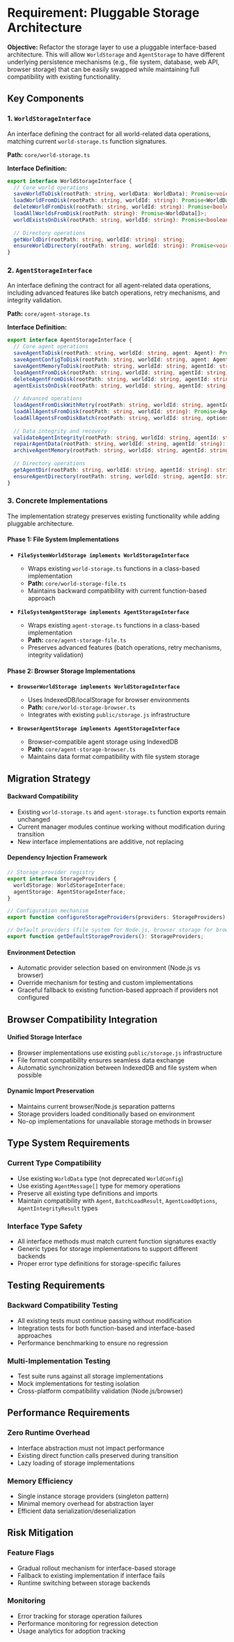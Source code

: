 # Requirement: Pluggable Storage Architecture

**Objective:** Refactor the storage layer to use a pluggable interface-based architecture. This will allow `WorldStorage` and `AgentStorage` to have different underlying persistence mechanisms (e.g., file system, database, web API, browser storage) that can be easily swapped while maintaining full compatibility with existing functionality.

## Key Components

### 1. `WorldStorageInterface`

An interface defining the contract for all world-related data operations, matching current `world-storage.ts` function signatures.

**Path:** `core/world-storage.ts`

**Interface Definition:**

```typescript
export interface WorldStorageInterface {
  // Core world operations
  saveWorldToDisk(rootPath: string, worldData: WorldData): Promise<void>;
  loadWorldFromDisk(rootPath: string, worldId: string): Promise<WorldData | null>;
  deleteWorldFromDisk(rootPath: string, worldId: string): Promise<boolean>;
  loadAllWorldsFromDisk(rootPath: string): Promise<WorldData[]>;
  worldExistsOnDisk(rootPath: string, worldId: string): Promise<boolean>;
  
  // Directory operations
  getWorldDir(rootPath: string, worldId: string): string;
  ensureWorldDirectory(rootPath: string, worldId: string): Promise<void>;
}
```

### 2. `AgentStorageInterface`

An interface defining the contract for all agent-related data operations, including advanced features like batch operations, retry mechanisms, and integrity validation.

**Path:** `core/agent-storage.ts`

**Interface Definition:**

```typescript
export interface AgentStorageInterface {
  // Core agent operations
  saveAgentToDisk(rootPath: string, worldId: string, agent: Agent): Promise<void>;
  saveAgentConfigToDisk(rootPath: string, worldId: string, agent: Agent): Promise<void>;
  saveAgentMemoryToDisk(rootPath: string, worldId: string, agentId: string, memory: AgentMessage[]): Promise<void>;
  loadAgentFromDisk(rootPath: string, worldId: string, agentId: string): Promise<Agent | null>;
  deleteAgentFromDisk(rootPath: string, worldId: string, agentId: string): Promise<boolean>;
  agentExistsOnDisk(rootPath: string, worldId: string, agentId: string): Promise<boolean>;
  
  // Advanced operations
  loadAgentFromDiskWithRetry(rootPath: string, worldId: string, agentId: string, options?: AgentLoadOptions): Promise<Agent | null>;
  loadAllAgentsFromDisk(rootPath: string, worldId: string): Promise<Agent[]>;
  loadAllAgentsFromDiskBatch(rootPath: string, worldId: string, options?: AgentLoadOptions): Promise<BatchLoadResult>;
  
  // Data integrity and recovery
  validateAgentIntegrity(rootPath: string, worldId: string, agentId: string): Promise<AgentIntegrityResult>;
  repairAgentData(rootPath: string, worldId: string, agentId: string): Promise<boolean>;
  archiveAgentMemory(rootPath: string, worldId: string, agentId: string, memory: AgentMessage[]): Promise<void>;
  
  // Directory operations
  getAgentDir(rootPath: string, worldId: string, agentId: string): string;
  ensureAgentDirectory(rootPath: string, worldId: string, agentId: string): Promise<void>;
}
```

### 3. Concrete Implementations

The implementation strategy preserves existing functionality while adding pluggable architecture.

#### **Phase 1: File System Implementations**

*   **`FileSystemWorldStorage implements WorldStorageInterface`**
    *   Wraps existing `world-storage.ts` functions in a class-based implementation
    *   **Path:** `core/world-storage-file.ts`
    *   Maintains backward compatibility with current function-based approach

*   **`FileSystemAgentStorage implements AgentStorageInterface`**
    *   Wraps existing `agent-storage.ts` functions in a class-based implementation
    *   **Path:** `core/agent-storage-file.ts`  
    *   Preserves advanced features (batch operations, retry mechanisms, integrity validation)

#### **Phase 2: Browser Storage Implementations**

*   **`BrowserWorldStorage implements WorldStorageInterface`**
    *   Uses IndexedDB/localStorage for browser environments
    *   **Path:** `core/world-storage-browser.ts`
    *   Integrates with existing `public/storage.js` infrastructure

*   **`BrowserAgentStorage implements AgentStorageInterface`**
    *   Browser-compatible agent storage using IndexedDB
    *   **Path:** `core/agent-storage-browser.ts`
    *   Maintains data format compatibility with file system storage

## Migration Strategy

#### **Backward Compatibility**
*   Existing `world-storage.ts` and `agent-storage.ts` function exports remain unchanged
*   Current manager modules continue working without modification during transition
*   New interface implementations are additive, not replacing

#### **Dependency Injection Framework**
```typescript
// Storage provider registry
export interface StorageProviders {
  worldStorage: WorldStorageInterface;
  agentStorage: AgentStorageInterface;
}

// Configuration mechanism
export function configureStorageProviders(providers: StorageProviders): void;

// Default providers (file system for Node.js, browser storage for browser)
export function getDefaultStorageProviders(): StorageProviders;
```

#### **Environment Detection**
*   Automatic provider selection based on environment (Node.js vs browser)
*   Override mechanism for testing and custom implementations
*   Graceful fallback to existing function-based approach if providers not configured

## Browser Compatibility Integration

#### **Unified Storage Interface**
*   Browser implementations use existing `public/storage.js` infrastructure
*   File format compatibility ensures seamless data exchange
*   Automatic synchronization between IndexedDB and file system when possible

#### **Dynamic Import Preservation**
*   Maintains current browser/Node.js separation patterns
*   Storage providers loaded conditionally based on environment
*   No-op implementations for unavailable storage methods in browser

## Type System Requirements

### **Current Type Compatibility**
*   Use existing `WorldData` type (not deprecated `WorldConfig`)
*   Use existing `AgentMessage[]` type for memory operations
*   Preserve all existing type definitions and imports
*   Maintain compatibility with `Agent`, `BatchLoadResult`, `AgentLoadOptions`, `AgentIntegrityResult` types

### **Interface Type Safety**
*   All interface methods must match current function signatures exactly
*   Generic types for storage implementations to support different backends
*   Proper error type definitions for storage-specific failures

## Testing Requirements

### **Backward Compatibility Testing**
*   All existing tests must continue passing without modification
*   Integration tests for both function-based and interface-based approaches
*   Performance benchmarking to ensure no regression

### **Multi-Implementation Testing**
*   Test suite runs against all storage implementations
*   Mock implementations for testing isolation
*   Cross-platform compatibility validation (Node.js/browser)

## Performance Requirements

### **Zero Runtime Overhead**
*   Interface abstraction must not impact performance
*   Existing direct function calls preserved during transition
*   Lazy loading of storage implementations

### **Memory Efficiency**
*   Single instance storage providers (singleton pattern)
*   Minimal memory overhead for abstraction layer
*   Efficient data serialization/deserialization

## Risk Mitigation

### **Feature Flags**
*   Gradual rollout mechanism for interface-based storage
*   Fallback to existing implementation if interface fails
*   Runtime switching between storage backends

### **Monitoring**
*   Error tracking for storage operation failures
*   Performance monitoring for regression detection
*   Usage analytics for adoption tracking
